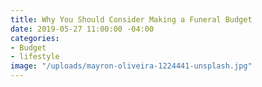 ```yaml
---
title: Why You Should Consider Making a Funeral Budget
date: 2019-05-27 11:00:00 -04:00
categories:
- Budget
- lifestyle
image: "/uploads/mayron-oliveira-1224441-unsplash.jpg"
---
```


